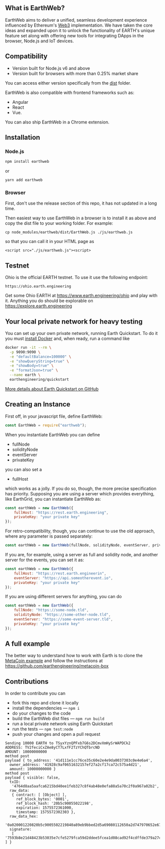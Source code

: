 ## What is EarthWeb?

EarthWeb aims to deliver a unified, seamless development experience influenced by Ethereum's [Web3](https://github.com/ethereum/web3.js/) implementation. We have taken the core ideas and expanded upon it to unlock the functionality of EARTH's unique feature set along with offering new tools for integrating DApps in the browser, Node.js and IoT devices.

## Compatibility

-   Version built for Node.js v6 and above
-   Version built for browsers with more than 0.25% market share

You can access either version specifically from the [dist](dist) folder.

EarthWeb is also compatible with frontend frameworks such as:

-   Angular
-   React
-   Vue.

You can also ship EarthWeb in a Chrome extension.

## Installation

### Node.js

```bash
npm install earthweb
```

or

```bash
yarn add earthweb
```

### Browser

First, don't use the release section of this repo, it has not updated in a long time.

Then easiest way to use EarthWeb in a browser is to install it as above and copy the dist file to your working folder. For example:

```
cp node_modules/earthweb/dist/EarthWeb.js ./js/earthweb.js
```

so that you can call it in your HTML page as

```
<script src="./js/earthweb.js"><script>
```

## Testnet

Ohio is the official EARTH testnet. To use it use the following endpoint:

```
https://ohio.earth.engineering
```

Get some Ohio EARTH at https://www.earth.engineering/ohio and play with it.
Anything you do should be explorable on https://explore.earth.engineering

## Your local private network for heavy testing

You can set up your own private network, running Earth Quickstart. To do it you must [install Docker](https://docs.docker.com/install/) and, when ready, run a command like

```bash
docker run -it --rm \
  -p 9090:9090 \
  -e "defaultBalance=100000" \
  -e "showQueryString=true" \
  -e "showBody=true" \
  -e "formatJson=true" \
  --name earth \
  earthengineering/quickstart
```

[More details about Earth Quickstart on GitHub](https://github.com/earthengineering/docker-earth-quickstart)

## Creating an Instance

First off, in your javascript file, define EarthWeb:

```js
const EarthWeb = require("earthweb");
```

When you instantiate EarthWeb you can define

-   fullNode
-   solidityNode
-   eventServer
-   privateKey

you can also set a

-   fullHost

which works as a jolly. If you do so, though, the more precise specification has priority.
Supposing you are using a server which provides everything, like EarthGrid, you can instantiate EarthWeb as:

```js
const earthWeb = new EarthWeb({
    fullHost: "https://rest.earth.engineering",
    privateKey: "your private key"
});
```

For retro-compatibility, though, you can continue to use the old approach, where any parameter is passed separately:

```js
const earthWeb = new EarthWeb(fullNode, solidityNode, eventServer, privateKey);
```

If you are, for example, using a server as full and solidity node, and another server for the events, you can set it as:

```js
const earthWeb = new EarthWeb({
    fullHost: "https://rest.earth.engineerin",
    eventServer: "https://api.someotherevent.io",
    privateKey: "your private key"
});
```

If you are using different servers for anything, you can do

```js
const earthWeb = new EarthWeb({
    fullNode: "https://some-node.tld",
    solidityNode: "https://some-other-node.tld",
    eventServer: "https://some-event-server.tld",
    privateKey: "your private key"
});
```

## A full example

The better way to understand how to work with Earth is to clone the [MetaCoin example](https://github.com/earthengineering/metacoin-box) and follow the instructions at
https://github.com/earthengineering/metacoin-box

## Contributions

In order to contribute you can

-   fork this repo and clone it locally
-   install the dependencies — `npm i`
-   do your changes to the code
-   build the EarthWeb dist files — `npm run build`
-   run a local private network using Earth Quickstart
-   run the tests — `npm test:node`
-   push your changes and open a pull request

```
Sending 10000 EARTH to TSyxYznQPFxb7G6s2DCmvXmHySrWAPDCk2
ADDRESS: TV2feciCxZAe8yCT7LxfF2TzYChQTbrcND
AMOUNT: 10000000000
method post
payload { to_address: '41d111e1cc76ce35c60e2e4e9da0037303c0e4e6a4',
  owner_address: '41928c9af0651632157ef27a2cf17ca72c575a4d21',
  amount: 10000000000 }
method post
payload { visible: false,
  txID:
   '4764d8aa5aafca6215bd40ee1feb327c8f4ab48e0efa88a5a70c2f0a967a02b2',
  raw_data:
   { contract: [ [Object] ],
     ref_block_bytes: '0001',
     ref_block_hash: '20b5c90055022198',
     expiration: 1575572361000,
     timestamp: 1575572302303 },
  raw_data_hex:
   '0a020001220820b5c9005502219840a89eb9bbed2d5a69080112650a2d747970652e676f6f676c65617069732e636f6d2f70726f746f636f6c2e5472616e73666572436f6e747261637412340a1541928c9af0651632157ef27a2cf17ca72c575a4d21121541d111e1cc76ce35c60e2e4e9da0037303c0e4e6a41880c8afa02570dfd3b5bbed2d',
  signature:
   [ '7593b8e21d48423b53035e7cfe5279fca59d2ddee5fcea1d08cad92f4cdffde379a27c7c30ea1bfd5c3bcec4965c070a5c7351d74c609bb16bbd2a778293527700' ] }
```
